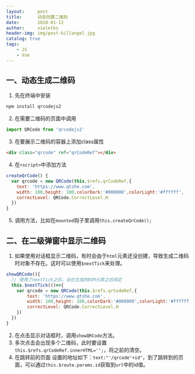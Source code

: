 ```yaml
---
layout:     post
title:      动态创建二维码
date:       2020-01-12
author:     violetks
header-img: img/post-killangel.jpg
catalog: true
tags:
    - JS
    - Vue
---
```


## 一、动态生成二维码

1. 先在终端中安装<br>
```javascript
npm install qrcodejs2
```
2. 在需要二维码的页面中调用<br>
```javascript
import QRCode from 'qrcodejs2'
```
3. 在要展示二维码的容器上添加class属性<br>

```html
<div class="qrcode" ref="qrCodeRef"></div>
```

4. 在`<script>`中添加方法<br>
```javascript
createQrCode() {
  var qrcode = new QRCode(this.$refs.qrCodeRef,{
    text: 'https://www.qtshe.com',
    width: 100,height: 100,colorDark:'#000000',colorLight:'#ffffff',
    correctLevel: QRCode.CorrectLevel.H
  })
}
```
5. 调用方法，比如在`mounted`钩子里调用`this.createQrCode();`<br>

## 二、在二级弹窗中显示二维码

1. 如果使用对话框显示二维码，有时会由于`html`元素还没创建，导致生成二维码时对象不存在。这时可以使用`$nextTick`来处理。<br>

```javascript
showQRCode(){
  // 使用了nextTick之后，会在生成的DOM元素之后绑定
  this.$nextTick(()=>{
    var qrcode = new QRCode(this.$refs.qrCodeRef,{
        text: 'https://www.qtshe.com',
        width: 100,height: 100,colorDark:'#000000',colorLight:'#ffffff',
        correctLevel: QRCode.CorrectLevel.H
    })
  })
}
```

2. 在点击显示对话框时，调用`showQRCode`方法。<br>
3. 多次点击会出现多个二维码，此时要设置`this.$refs.qrCodeRef.innerHTML='';`，将之前的清空。<br>
4. 在跳转前的页面 设置的地址如下：`text:"'/qrcode'+id"`，到了跳转到的页面，可以通过`this.$route.params.id`获取到`url`中的id值。
